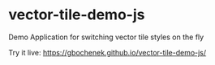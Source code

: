 # vector-tile-demo-js
Demo Application for switching vector tile styles on the fly

Try it live:
https://gbochenek.github.io/vector-tile-demo-js/
